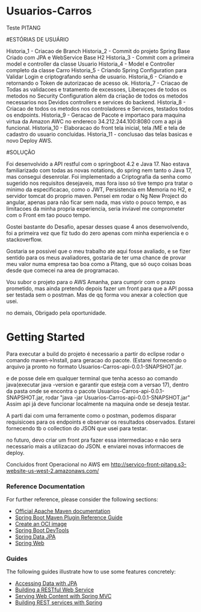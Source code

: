 # Usuarios-Carros
Teste PITANG

#ESTÓRIAS DE USUÁRIO

Historia_1 - Criacao de Branch
Historia_2 - Commit do projeto Spring Base Criado com JPA e WebService Base H2
Historia_3 - Commit com a primeira model e controller da classe Usuario
Historia_4 - Model e Controller completo da classe Carro
Historia_5 - Criando Spring Configuration para Validar Login e criptografando senha de usuario.
Historia_6 - Criando e retornando o Token de autorizacao de acesso ok.
Historia_7 - Criacao de Todas as validacoes  e tratamento de excessoes, Liberaçoes de todos os metodos no Security Configuration 			além da criação de todos os  metodos necessarios nos Devidos controllers e services do backend.
Historia_8 - Criacao de todos os metodos nos controladores e Services, testados todos os endpoints.
Historia_9 - Geracao de Pacote e importaco para maquina virtua da Amazon AWC no endereco 34.212.244.100:8080 com a api já funcional.
Historia_10 - Elaboracao do front tela inicial, tela /ME e tela de cadastro do usuario concluidas.
Historia_11 - conclusao das telas basicas e novo Deploy AWS.

#SOLUÇÃO

Foi desenvolvido a API restful com o springboot 4.2 e Java 17.
Nao estava familiarizado com todas as novas notations, do spring nem tanto o Java 17, mas consegui desenrolar.
Foi implementado a Criptografia da senha como sugerido nos requisitos desejaveis, mas fora isso só tive tempo pra tratar o minimo da especificacao, como o JWT, Persistencia em Memoria no H2, e servidor tomcat do proprio maven.
Pensei em rodar o Ng New Project do angular, apenas para não ficar sem nada, mas visto o pouco tempo, e as limitacoes da minha propria experiencia, seria inviavel me comprometer com o Front em tao pouco tempo.

Gostei bastante do Desafio, apesar desses quase 4 anos desenvolvendo, foi a primeira vez que fiz tudo do zero apenas com minha experiencia e o stackoverflow. 

Gostaria se possivel que o meu trabalho ate aqui fosse avaliado, e se fizer sentido para os meus avaliadores, gostaria de ter uma chance de provar meu valor numa empresa tao boa como a Pitang, que só ouço coisas boas desde que comecei na area de programacao.

Vou subor o projeto para o AWS Amanha, para cumprir com o prazo prometido, mas ainda pretendo depois fazer um front para que a API possa ser testada sem o postman.  Mas de qq forma vou anexar a colection que usei.

no demais, Obrigado pela oportunidade.

# Getting Started

Para executar a build do projeto é necessario a partir do eclipse rodar o comando maven->Install, para geracao do pacote. (Estarei fornecendo o arquivo ja pronto no formato Usuarios-Carros-api-0.0.1-SNAPSHOT.jar.

e de posse dele em qualquer terminal que tenha acesso ao comando java(executar java -version e garantir que esteja com a versao 17), dentro da pasta onde se encontra o pacote Usuarios-Carros-api-0.0.1-SNAPSHOT.jar, rodar "java -jar Usuarios-Carros-api-0.0.1-SNAPSHOT.jar"
Assim api já deve funcionar localmente na maquina onde se deseja testar.

A parti dai com uma ferramente como o postman, podemos disparar requisicoes para os endpoints e observar os resultados observados.
Estarei fornecendo tb o collection do JSON que usei para testar.

no futuro, devo criar um front pra fazer essa intermediacao e não sera necessario mais a utilizacao do JSON. e enviarei novas informacoes de deploy.

Concluidos front Operacional no AWS em http://servico-front-pitang.s3-website-us-west-2.amazonaws.com/

### Reference Documentation
For further reference, please consider the following sections:

* [Official Apache Maven documentation](https://maven.apache.org/guides/index.html)
* [Spring Boot Maven Plugin Reference Guide](https://docs.spring.io/spring-boot/docs/3.2.0/maven-plugin/reference/html/)
* [Create an OCI image](https://docs.spring.io/spring-boot/docs/3.2.0/maven-plugin/reference/html/#build-image)
* [Spring Boot DevTools](https://docs.spring.io/spring-boot/docs/3.2.0/reference/htmlsingle/index.html#using.devtools)
* [Spring Data JPA](https://docs.spring.io/spring-boot/docs/3.2.0/reference/htmlsingle/index.html#data.sql.jpa-and-spring-data)
* [Spring Web](https://docs.spring.io/spring-boot/docs/3.2.0/reference/htmlsingle/index.html#web)

### Guides
The following guides illustrate how to use some features concretely:

* [Accessing Data with JPA](https://spring.io/guides/gs/accessing-data-jpa/)
* [Building a RESTful Web Service](https://spring.io/guides/gs/rest-service/)
* [Serving Web Content with Spring MVC](https://spring.io/guides/gs/serving-web-content/)
* [Building REST services with Spring](https://spring.io/guides/tutorials/rest/)
